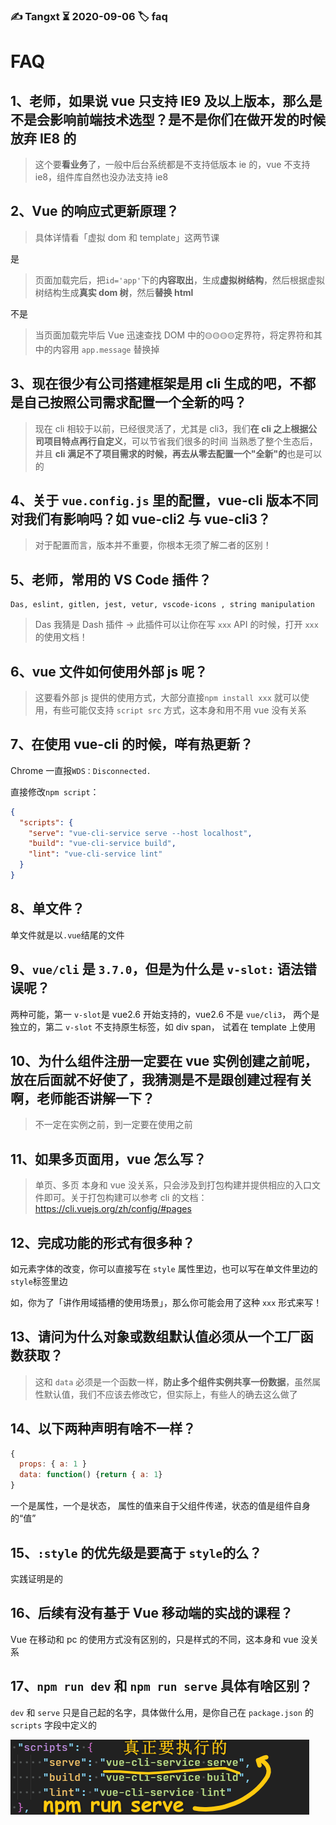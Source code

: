 ### ✍️ Tangxt ⏳ 2020-09-06 🏷️ faq

# FAQ

## 1、老师，如果说 vue 只支持 IE9 及以上版本，那么是不是会影响前端技术选型？是不是你们在做开发的时候放弃 IE8 的

> 这个要**看业务**了，一般中后台系统都是不支持低版本 ie 的，vue 不支持 ie8，组件库自然也没办法支持 ie8

## 2、Vue 的响应式更新原理？

> 具体详情看「虚拟 dom 和 template」这两节课

是

> 页面加载完后，把`id='app'`下的**内容取出**，生成**虚拟树结构**，然后根据虚拟树结构生成**真实 dom 树**，然后**替换 html** 

不是

> 当页面加载完毕后 Vue 迅速查找 DOM 中的`🟡🟡🟡🟡`定界符，将定界符和其中的内容用 `app.message` 替换掉 

## 3、现在很少有公司搭建框架是用 cli 生成的吧，不都是自己按照公司需求配置一个全新的吗？

> 现在 cli 相较于以前，已经很灵活了，尤其是 cli3，我们**在 cli 之上根据公司项目特点再行自定义**，可以节省我们很多的时间 当熟悉了整个生态后，并且 **cli 满足不了项目需求的时候，再去从零去配置一个"全新"的**也是可以的

## 4、关于 `vue.config.js` 里的配置，vue-cli 版本不同对我们有影响吗？如 vue-cli2 与 vue-cli3？

> 对于配置而言，版本并不重要，你根本无须了解二者的区别！

## 5、老师，常用的 VS Code 插件？

```
Das, eslint, gitlen, jest, vetur, vscode-icons , string manipulation
```

> Das 我猜是 Dash 插件 -> 此插件可以让你在写 `xxx` API 的时候，打开 `xxx` 的使用文档！

## 6、vue 文件如何使用外部 js 呢？

>  这要看外部 js 提供的使用方式，大部分直接`npm install xxx` 就可以使用，有些可能仅支持 `script src` 方式，这本身和用不用 vue 没有关系

## 7、在使用 vue-cli 的时候，咩有热更新？

Chrome 一直报`WDS：Disconnected.`

直接修改`npm script`：

``` json
{
  "scripts": {
    "serve": "vue-cli-service serve --host localhost",
    "build": "vue-cli-service build",
    "lint": "vue-cli-service lint"
  }
}
```

## 8、单文件？

单文件就是以`.vue`结尾的文件

## 9、`vue/cli` 是 `3.7.0`，但是为什么是 `v-slot:` 语法错误呢？

两种可能，第一 `v-slot`是 vue2.6 开始支持的，vue2.6 不是 `vue/cli3`， 两个是独立的，第二 `v-slot` 不支持原生标签，如 div span， 试着在 template 上使用

## 10、为什么组件注册一定要在 vue 实例创建之前呢，放在后面就不好使了，我猜测是不是跟创建过程有关啊，老师能否讲解一下？

> 不一定在实例之前，到一定要在使用之前

## 11、如果多页面用，vue 怎么写？

> 单页、多页 本身和 vue 没关系，只会涉及到打包构建并提供相应的入口文件即可。关于打包构建可以参考 cli 的文档：<https://cli.vuejs.org/zh/config/#pages>

## 12、完成功能的形式有很多种？

如元素字体的改变，你可以直接写在 `style` 属性里边，也可以写在单文件里边的`style`标签里边

如，你为了「讲作用域插槽的使用场景」，那么你可能会用了这种 `xxx` 形式来写！

## 13、请问为什么对象或数组默认值必须从一个工厂函数获取？

> 这和 `data` 必须是一个函数一样，**防止多个组件实例共享一份数据**，虽然属性默认值，我们不应该去修改它，但实际上，有些人的确去这么做了

## 14、以下两种声明有啥不一样？

``` js
{
  props: { a: 1 }
  data: function() {return { a: 1}
}
```

一个是属性，一个是状态， 属性的值来自于父组件传递，状态的值是组件自身的“值”

## 15、`:style` 的优先级是要高于 `style`的么？

实践证明是的

## 16、后续有没有基于 Vue 移动端的实战的课程？

Vue 在移动和 pc 的使用方式没有区别的，只是样式的不同，这本身和 vue 没关系

## 17、`npm run dev` 和 `npm run serve` 具体有啥区别？

`dev` 和 `serve` 只是自己起的名字，具体做什么用，是你自己在 `package.json` 的 `scripts` 字段中定义的

![脚本执行](assets/img/2020-09-06-23-47-01.png)

